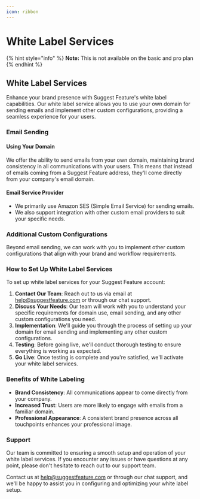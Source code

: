 ```yaml
---
icon: ribbon
---
```


# White Label Services

{% hint style="info" %}
**Note:** This is not available on the basic and pro plan
{% endhint %}

## White Label Services

Enhance your brand presence with Suggest Feature's white label capabilities. Our white label service allows you to use your own domain for sending emails and implement other custom configurations, providing a seamless experience for your users.

### Email Sending

#### Using Your Domain

We offer the ability to send emails from your own domain, maintaining brand consistency in all communications with your users. This means that instead of emails coming from a Suggest Feature address, they'll come directly from your company's email domain.

#### Email Service Provider

* We primarily use Amazon SES (Simple Email Service) for sending emails.
* We also support integration with other custom email providers to suit your specific needs.

### Additional Custom Configurations

Beyond email sending, we can work with you to implement other custom configurations that align with your brand and workflow requirements.

### How to Set Up White Label Services

To set up white label services for your Suggest Feature account:

1. **Contact Our Team**: Reach out to us via email at help@suggestfeature.com or through our chat support.
2. **Discuss Your Needs**: Our team will work with you to understand your specific requirements for domain use, email sending, and any other custom configurations you need.
3. **Implementation**: We'll guide you through the process of setting up your domain for email sending and implementing any other custom configurations.
4. **Testing**: Before going live, we'll conduct thorough testing to ensure everything is working as expected.
5. **Go Live**: Once testing is complete and you're satisfied, we'll activate your white label services.

### Benefits of White Labeling

* **Brand Consistency**: All communications appear to come directly from your company.
* **Increased Trust**: Users are more likely to engage with emails from a familiar domain.
* **Professional Appearance**: A consistent brand presence across all touchpoints enhances your professional image.

### Support

Our team is committed to ensuring a smooth setup and operation of your white label services. If you encounter any issues or have questions at any point, please don't hesitate to reach out to our support team.

Contact us at help@suggestfeature.com or through our chat support, and we'll be happy to assist you in configuring and optimizing your white label setup.
